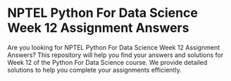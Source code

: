 # NPTEL Python For Data Science Week 12 Assignment Answers

Are you looking for NPTEL Python For Data Science Week 12 Assignment Answers? This repository will help you find your answers and solutions for Week 12 of the Python For Data Science course. We provide detailed solutions to help you complete your assignments efficiently.